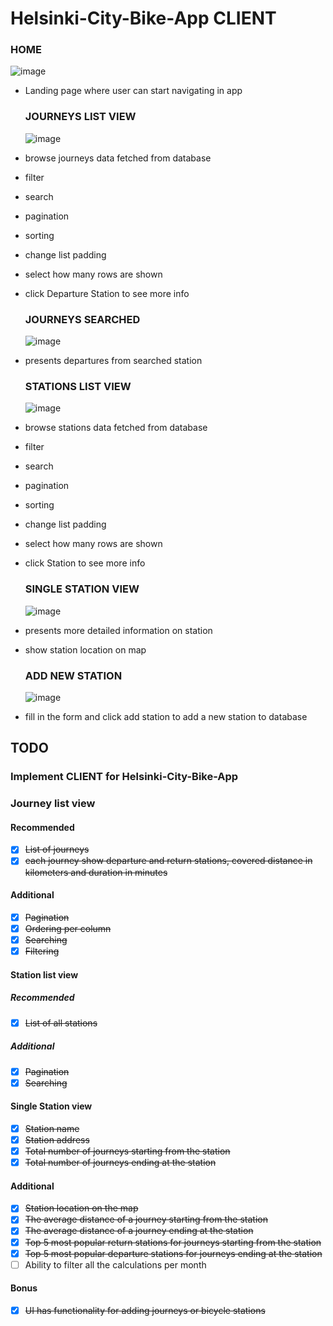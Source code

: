 # Helsinki-City-Bike-App CLIENT

### HOME

![image](https://user-images.githubusercontent.com/90003389/236700223-216d708d-bc4c-49e7-9d91-4822ac8d88bf.png)

- Landing page where user can start navigating in app

  ### JOURNEYS LIST VIEW

  ![image](https://user-images.githubusercontent.com/90003389/236700373-2327f3d8-9f00-480d-a2c5-9fe63f998a61.png)

- browse journeys data fetched from database
- filter
- search
- pagination
- sorting
- change list padding
- select how many rows are shown
- click Departure Station to see more info

  ### JOURNEYS SEARCHED

  ![image](https://user-images.githubusercontent.com/90003389/236700299-7b335fd1-9119-4464-a487-4d49481a5e0a.png)

- presents departures from searched station

  ### STATIONS LIST VIEW

  ![image](https://user-images.githubusercontent.com/90003389/236700407-3e0bae74-9f7a-493f-9ddd-ed6bbc0a4dff.png)
  <br/>

- browse stations data fetched from database
- filter
- search
- pagination
- sorting
- change list padding
- select how many rows are shown
- click Station to see more info

  ### SINGLE STATION VIEW

  ![image](https://user-images.githubusercontent.com/90003389/236700454-e24542fa-86f4-402b-aafa-bea869ff1d3c.png)

- presents more detailed information on station
- show station location on map

  ### ADD NEW STATION

  ![image](https://user-images.githubusercontent.com/90003389/236700271-92909621-174f-492e-af1e-084934abbae8.png)

- fill in the form and click add station to add a new station to database

## TODO

### Implement CLIENT for Helsinki-City-Bike-App

### Journey list view

#### Recommended

- [x] ~~List of journeys~~
- [x] ~~each journey show departure and return stations, covered distance in kilometers and duration in minutes~~

#### Additional

- [x] ~~Pagination~~
- [x] ~~Ordering per column~~
- [x] ~~Searching~~
- [x] ~~Filtering~~

#### Station list view

##### Recommended

- [x] ~~List of all stations~~

##### Additional

- [x] ~~Pagination~~
- [x] ~~Searching~~

#### Single Station view

- [x] ~~Station name~~
- [x] ~~Station address~~
- [x] ~~Total number of journeys starting from the station~~
- [x] ~~Total number of journeys ending at the station~~

#### Additional

- [x] ~~Station location on the map~~
- [x] ~~The average distance of a journey starting from the station~~
- [x] ~~The average distance of a journey ending at the station~~
- [x] ~~Top 5 most popular return stations for journeys starting from the station~~
- [x] ~~Top 5 most popular departure stations for journeys ending at the station~~
- [ ] Ability to filter all the calculations per month

#### Bonus

- [x] ~~UI has functionality for adding journeys or bicycle stations~~
